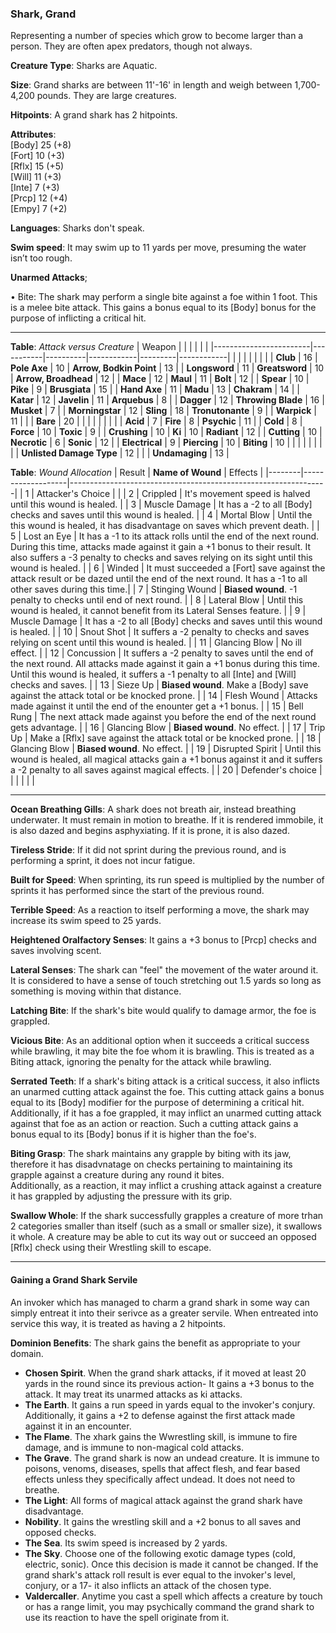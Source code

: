 ### Shark, Grand
Representing a number of species which grow to become larger than a person. They are often apex predators, though not always.

**Creature Type**: Sharks are Aquatic.

**Size**: Grand sharks are between 11'-16' in length and weigh between 1,700-4,200 pounds. They are large creatures.

**Hitpoints**: A grand shark has 2 hitpoints.

**Attributes**:  
[Body] 25  (+8)  
[Fort] 10  (+3)  
[Rflx] 15  (+5)  
[Will] 11  (+3)  
[Inte] 7   (+3)  
[Prcp] 12  (+4)  
[Empy] 7   (+2)  

**Languages**: Sharks don't speak.

**Swim speed**: It may swim up to 11 yards per move, presuming the water isn’t too rough.

**Unarmed Attacks**;

 • Bite: The shark may perform a single bite against a foe within 1 foot. This is a melee bite attack. This gains a bonus equal to its [Body] bonus for the purpose of inflicting a critical hit.

-----

**Table**: *Attack versus Creature*
| Weapon                 |          |            |         |            |         |
|------------------------|-----------|----------|------------|---------|------------|
|                        |          |            |         |            |         |
| **Club**                   | 16     | **Pole Axe**       | 10     | **Arrow, Bodkin Point**    | 13    |
| **Longsword**              | 11     | **Greatsword**     | 10     | **Arrow, Broadhead**       | 12    |
| **Mace**                   | 12     | **Maul**           | 11     | **Bolt**                   | 12    |
| **Spear**                  | 10     | **Pike**           | 9      | **Brusgiata**              | 15    |
| **Hand Axe**               | 11     | **Madu**           | 13     | **Chakram**                | 14    |
| **Katar**                  | 12     | **Javelin**        | 11     | **Arquebus**               | 8     |
| **Dagger**                 | 12     | **Throwing Blade** | 16     | **Musket**                 | 7     |
| **Morningstar**            | 12     | **Sling**          | 18     | **Tronutonante**           | 9     |
| **Warpick**                | 11     |              |              | **Bare**                   | 20    |
|                        |           |          |            |         |            |
| **Acid**                   | 7      | **Fire**           | 8      | **Psychic**               | 11     |
| **Cold**                   | 8      | **Force**          | 10     | **Toxic**                 | 9      |
| **Crushing**               | 10     | **Ki**             | 10     | **Radiant**               | 12     |
| **Cutting**                | 10     | **Necrotic**       | 6      | **Sonic**                 | 12     |
| **Electrical**             | 9      | **Piercing**       | 10     | **Biting**                | 10     |
|                        |           |          |            |         |            |
| **Unlisted Damage Type** | 12 |                    |              | **Undamaging** | 13 |



**Table**: *Wound Allocation*
| Result | **Name of Wound** | Effects                                                        |
|--------|-------------------|----------------------------------------------------------------|
|   1    | Attacker's Choice |                                                                |
|   2    | Crippled          | It's movement speed is halved until this wound is healed.      |
|   3    | Muscle Damage     | It has a -2 to all [Body] checks and saves until this wound is healed. |
|   4    | Mortal Blow       | Until the this wound is healed, it has disadvantage on saves which prevent death. |
|   5    | Lost an Eye       | It has a -1 to its attack rolls until the end of the next round. During this time, attacks made against it gain a +1 bonus to their result. It also suffers a -3 penalty to checks and saves relying on its sight until this wound is healed. |
|   6    | Winded            | It must succeeded a [Fort] save against the attack result or be dazed until the end of the next round. It has a -1 to all other saves during this time.|
|   7    | Stinging Wound    | **Biased wound**. -1 penalty to checks until end of next round. |
|   8    | Lateral Blow      | Until this wound is healed, it cannot benefit from its Lateral Senses feature.                                     |
|   9    | Muscle Damage     | It has a -2 to all [Body] checks and saves until this wound is healed. |
|   10   | Snout Shot        | It suffers a -2 penalty to checks and saves relying on scent until this wound is healed. |
|   11   | Glancing Blow     | No ill effect. |
|   12   | Concussion        | It suffers a -2 penalty to saves until the end of the next round. All attacks made against it gain a +1 bonus during this time. Until this wound is healed, it suffers a -1 penalty to all [Inte] and [Will] checks and saves. |
|   13   | Sieze Up          | **Biased wound**. Make a [Body] save against the attack total or be knocked prone. |
|   14   | Flesh Wound       | Attacks made against it until the end of the enounter get a +1 bonus. |
|   15   | Bell Rung         | The next attack made against you before the end of the next round gets advantage.  |
|   16   | Glancing Blow     | **Biased wound**. No effect. |
|   17   | Trip Up           | Make a [Rflx] save against the attack total or be knocked prone.                                  |
|   18   | Glancing Blow     | **Biased wound**. No effect. |
|   19   | Disrupted Spirit  | Until this wound is healed, all magical attacks gain a +1 bonus against it and it suffers a -2 penalty to all saves against magical effects. |
|   20   | Defender's choice |                                   |
|        |                                                |                                   |

-----

**Ocean Breathing Gills**: A shark does not breath air, instead breathing underwater. It must remain in motion to breathe. If it is rendered immobile, it is also dazed and begins asphyxiating. If it is prone, it is also dazed.

**Tireless Stride**: If it did not sprint during the previous round, and is performing a sprint, it does not incur fatigue.

**Built for Speed**: When sprinting, its run speed is multiplied by the number of sprints it has performed since the start of the previous round.

**Terrible Speed**: As a reaction to itself performing a move, the shark may increase its swim speed to 25 yards.

**Heightened Oralfactory Senses**: It gains a +3 bonus to [Prcp] checks and saves involving scent.

**Lateral Senses**: The shark can "feel" the movement of the water around it. It is considered to have a sense of touch stretching out 1.5 yards so long as something is moving within that distance.

**Latching Bite**: If the shark's bite would qualify to damage armor, the foe is grappled.

**Vicious Bite**: As an additional option when it succeeds a critical success while brawling, it may bite the foe whom it is brawling. This is treated as a Biting attack, ignoring the penalty for the attack while brawling.

**Serrated Teeth**: If a shark's biting attack is a critical success, it also inflicts an unarmed cutting attack against the foe. This cutting attack gains a bonus equal to its [Body] modifier for the purpose of determining a critical hit.  
Additionally, if it has a foe grappled, it may inflict an unarmed cutting attack against that foe as an action or reaction. Such a cutting attack gains a bonus equal to its [Body] bonus if it is higher than the foe's.

**Biting Grasp**: The shark maintains any grapple by biting with its jaw, therefore it has disadvnatage on checks pertaining to maintaining its grapple against a creature during any round it bites.  
Additionally, as a reaction, it may inflict a crushing attack against a creature it has grappled by adjusting the pressure with its grip.

**Swallow Whole**: If the shark successfully grapples a creature of more trhan 2 categories smaller than itself (such as a small or smaller size), it swallows it whole. A creature may be able to cut its way out or succeed an opposed [Rflx] check using their Wrestling skill to escape.

-----

#### Gaining a Grand Shark Servile

An invoker which has managed to charm a grand shark in some way can simply entreat it into their serivce as a greater servile. When entreated into service this way, it is treated as having a 2 hitpoints.

**Dominion Benefits**: The shark gains the benefit as appropriate to your domain.  
* **Chosen Spirit**. When the grand shark attacks, if it moved at least 20 yards in the round since its previous action- It gains a +3 bonus to the attack. It may treat its unarmed attacks as ki attacks.
* **The Earth**. It gains a run speed in yards equal to the invoker's conjury. Additionally, it gains a +2 to defense against the first attack made against it in an encounter.
* **The Flame**. The xhark gains the Wwrestling skill, is immune to fire damage, and is immune to non-magical cold attacks.
* **The Grave**. The grand shark is now an undead creature. It is immune to poisons, venoms, diseases, spells that affect flesh, and fear based effects unless they specifically affect undead. It does not need to breathe.
* **The Light**: All forms of magical attack against the grand shark have disadvantage.
* **Nobility**. It gains the wrestling skill and a +2 bonus to all saves and opposed checks.
* **The Sea**. Its swim speed is increased by 2 yards.
* **The Sky**. Choose one of the following exotic damage types (cold, electric, sonic). Once this decision is made it cannot be changed. If the grand shark's attack roll result is ever equal to the invoker's level, conjury, or a 17- it also inflicts an attack of the chosen type.
* **Valdercaller**. Anytime you cast a spell which affects a creature by touch or has a range limit, you may psychically command the grand shark to use its reaction to have the spell originate from it.
